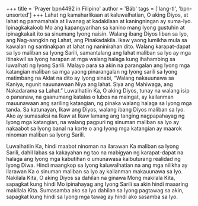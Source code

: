+++
title = 'Prayer bpn4492 in Filipino'
author = 'Báb'
tags = ['lang-tl', 'bpn-unsorted']
+++
Lahat ng kamaharlikaan at kaluwalhatian, O aking Diyos, at lahat ng pamamahala at liwanag at kadakilaan at kaningningan ay suma-Iyo. Ipinagkakaloob Mo ang kapangyarihan sa kanino mang Iyong gustuhin at ipinagkakait ito sa sinumang Iyong naisin. Walang ibang Diyos liban sa Iyo, ang Nag-aangkin ng Lahat, ang Pinakadakila. Ikaw yaong lumikha mula sa kawalan ng santinakpan at lahat ng naninirahan dito. Walang karapat-dapat sa Iyo maliban sa Iyong Sarili, samantalang ang lahat maliban sa Iyo ay mga itinakwil sa Iyong harapan at mga walang halaga kung ihahambing sa luwalhati ng Iyong Sarili.
Malayo para sa akin na parangalan ang Iyong mga katangian maliban sa mga yaong pinarangalan ng Iyong sarili sa Iyong matimbang na Aklat na dito ay Iyong sinabi, “Walang nakauunawa sa Kaniya, ngunit nauunawaan Niya ang lahat. Siya ang Mahiwaga, ang Nakadarama sa Lahat.” Luwalhatiin Ka, O aking Diyos, tunay na walang isip o pananaw, na gaanumang katalas o lubos na maingat, ay kailanman mauunawaan ang sariling katangian, ng pinaka walang halaga sa Iyong mga tanda. Sa katunayan, Ikaw ang Diyos, walang ibang Diyos maliban sa Iyo. Ako ay sumasaksi na Ikaw at Ikaw lamang ang tanging nagpapahayag ng Iyong mga katangian, na walang pagpuri ng sinuman maliban sa Iyo ay nakaabot sa Iyong banal na korte o ang Iyong mga katangian ay maarok ninoman maliban sa Iyong Sarili.

Luwalhatiin Ka, hindi maabot ninoman na ilarawan Ka maliban sa Iyong Sarili, dahil labas sa kakayahan ng tao na mabigyan ng karapat-dapat na halaga ang Iyong mga kabutihan o umunawasa kaibuturang realidad ng Iyong Diwa. Hindi maangkop sa Iyong kaluwalhatian na ang mga nilikha ay ilarawan Ka o sinuman maliban sa Iyo ay kailanman makauunawa sa Iyo. Nakilala Kita, O aking Diyos sa dahilan na ginawa Mong makilala Kita, sapagkat kung hindi Mo ipinahayag ang Iyong Sarili sa akin hindi maaaring makilala Kita. Sumasamba ako sa Iyo dahilan sa Iyong pagtawag sa akin, sapagkat kung hindi sa Iyong mga tawag ay hindi ako sasamba sa Iyo.
